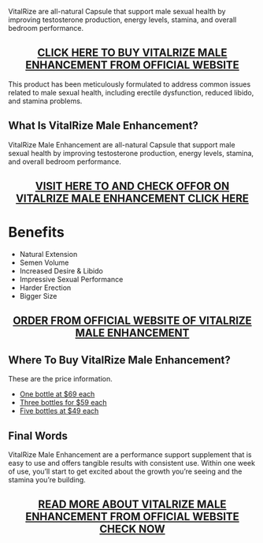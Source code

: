 <p>VitalRize are all-natural Capsule that support male sexual health by improving testosterone production, energy levels, stamina, and overall bedroom performance.</p>
<h2 style="text-align: center;"><a href="https://sale365day.com/get-vitalrize">CLICK HERE TO BUY VITALRIZE MALE ENHANCEMENT FROM OFFICIAL WEBSITE</a></h2>
<p>This product has been meticulously formulated to address common issues related to male sexual health, including erectile dysfunction, reduced libido, and stamina problems.</p>
<h2 style="text-align: left;">What Is VitalRize Male Enhancement?</h2>
<p style="text-align: left;">VitalRize Male Enhancement are all-natural Capsule that support male sexual health by improving testosterone production, energy levels, stamina, and overall bedroom performance.</p>
<h2 style="text-align: center;"><a href="https://sale365day.com/get-vitalrize">VISIT HERE TO AND CHECK OFFOR ON VITALRIZE MALE ENHANCEMENT CLICK HERE</a></h2>
<h1 style="text-align: left;">Benefits</h1>
<ul style="text-align: left;">
<li>Natural Extension</li>
<li>Semen Volume</li>
<li>Increased Desire &amp; Libido</li>
<li>Impressive Sexual Performance</li>
<li>Harder Erection</li>
<li>Bigger Size</li>
</ul>
<h2 style="text-align: center;"><a href="https://sale365day.com/get-vitalrize">ORDER FROM OFFICIAL WEBSITE OF VITALRIZE MALE ENHANCEMENT</a></h2>
<h2 style="text-align: left;">Where To Buy VitalRize Male Enhancement?</h2>
<p>These are the price information.</p>
<ul style="text-align: left;">
<li><a href="https://sale365day.com/get-vitalrize">One bottle at $69 each</a></li>
<li><a href="https://sale365day.com/get-vitalrize">Three bottles for $59 each</a></li>
<li><a href="https://sale365day.com/get-vitalrize">Five bottles at $49 each</a></li>
</ul>
<h2 style="text-align: left;">Final Words</h2>
<p>VitalRize Male Enhancement are a performance support supplement that is easy to use and offers tangible results with consistent use. Within one week of use, you&rsquo;ll start to get excited about the growth you&rsquo;re seeing and the stamina you&rsquo;re building.</p>
<h2 style="text-align: center;"><a href="https://sale365day.com/get-vitalrize">READ MORE ABOUT VITALRIZE MALE ENHANCEMENT FROM OFFICIAL WEBSITE CHECK NOW</a></h2>
